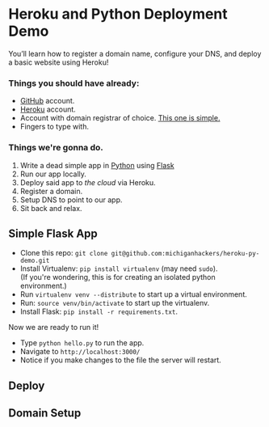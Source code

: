 

# Heroku and Python Deployment Demo

You’ll learn how to register a domain name, configure your DNS, and deploy a basic website using Heroku!


### Things you should have already:
- [GitHub](http://github.com) account.
- [Heroku](http://heroku.com) account.
- Account with domain registrar of choice. [This one is simple.](http://iwantmyname.com)
- Fingers to type with.

### Things we're gonna do.
1. Write a dead simple app in [Python](http://python.org) using [Flask](http://flask.pocoo.org/)
2. Run our app locally.
3. Deploy said app to *the cloud* via Heroku.
4. Register a domain.
5. Setup DNS to point to our app.
6. Sit back and relax.

## Simple Flask App

- Clone this repo: `git clone git@github.com:michiganhackers/heroku-py-demo.git`
- Install Virtualenv: `pip install virtualenv` (may need `sudo`).  
(If you're wondering, this is for creating an isolated python environment.)
- Run `virtualenv venv --distribute` to start up a virtual environment. 
- Run: `source venv/bin/activate` to start up the virtualenv.
- Install Flask: `pip install -r requirements.txt`.

Now we are ready to run it!

- Type `python hello.py` to run the app.
- Navigate to `http://localhost:3000/`
- Notice if you make changes to the file the server will restart.

## Deploy

## Domain Setup
